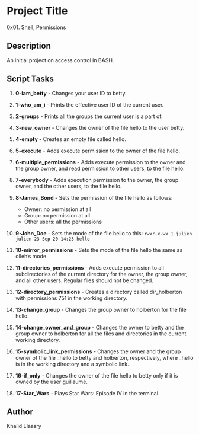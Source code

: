 # Project Title

0x01. Shell, Permissions

## Description

An initial project on access control in BASH.

## Script Tasks

1. **0-iam_betty** - Changes your user ID to betty.

2. **1-who_am_i** - Prints the effective user ID of the current user.

3. **2-groups** - Prints all the groups the current user is a part of.

4. **3-new_owner** - Changes the owner of the file hello to the user betty.

5. **4-empty** - Creates an empty file called hello.

6. **5-execute** - Adds execute permission to the owner of the file  hello.

7. **6-multiple_permissions** - Adds execute permission to the owner and the group owner, and read permission to other users, to the file hello.

8. **7-everybody** - Adds execution permission to the owner, the group owner, and the other users, to the file hello.

9. **8-James_Bond** - Sets the permission of the file hello as follows:
   - Owner: no permission at all
   - Group: no permission at all
   - Other users: all the permissions

10. **9-John_Doe** - Sets the mode of the file hello to this: `rwxr-x-wx 1 julien julien 23 Sep 20 14:25 hello`

11. **10-mirror_permissions** - Sets the mode of the file hello the same as olleh’s mode.

12. **11-directories_permissions** - Adds execute permission to all subdirectories of the current directory for the owner, the group owner, and all other users. Regular files should not be changed.

13. **12-directory_permissions** - Creates a directory called dir_holberton with permissions 751 in the working directory.

14. **13-change_group** - Changes the group owner to holberton for the file hello.

15. **14-change_owner_and_group** - Changes the owner to betty and the group owner to holberton for all the files and directories in the current working directory.

16. **15-symbolic_link_permissions** - Changes the owner and the group owner of the file _hello to betty and holberton, respectively, where _hello is in the working directory and a symbolic link.

17. **16-if_only** - Changes the owner of the file hello to betty only if it is owned by the user guillaume.

18. **17-Star_Wars** - Plays Star Wars: Episode IV in the terminal.

## Author

Khalid Elaasry
